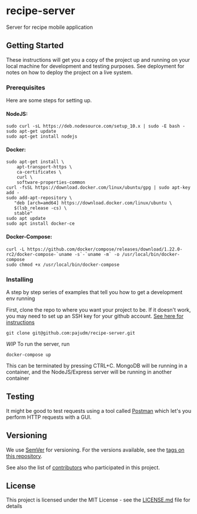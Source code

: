 # recipe-server
Server for recipe mobile application

## Getting Started

These instructions will get you a copy of the project up and running on your local machine for development and testing purposes. See deployment for notes on how to deploy the project on a live system.

### Prerequisites

Here are some steps for setting up.

#### NodeJS:
```
sudo curl -sL https://deb.nodesource.com/setup_10.x | sudo -E bash -
sudo apt-get update
sudo apt-get install nodejs
```
#### Docker: 
```
sudo apt-get install \
    apt-transport-https \
    ca-certificates \
    curl \
    software-properties-common
curl -fsSL https://download.docker.com/linux/ubuntu/gpg | sudo apt-key add -
sudo add-apt-repository \
   "deb [arch=amd64] https://download.docker.com/linux/ubuntu \
   $(lsb_release -cs) \
   stable"
sudo apt update
sudo apt install docker-ce
```

#### Docker-Compose:
```
curl -L https://github.com/docker/compose/releases/download/1.22.0-rc2/docker-compose-`uname -s`-`uname -m` -o /usr/local/bin/docker-compose
sudo chmod +x /usr/local/bin/docker-compose
```

### Installing

A step by step series of examples that tell you how to get a development env running

First, clone the repo to where you want your project to be. If it doesn't work, you may need to set up an SSH key for your github account. [See here for instructions](https://github.com/settings/keys)

```
git clone git@github.com:pajudm/recipe-server.git
```

*WIP* To run the server, run

```
docker-compose up
```
This can be terminated by pressing CTRL+C. MongoDB will be running in a container, and the NodeJS/Express server will be running in another container

## Testing
It might be good to test requests using a tool called [Postman](https://www.getpostman.com/) which let's you perform HTTP requests with a GUI.

<!-- ## Running the tests

Explain how to run the automated tests for this system

### Break down into end to end tests

Explain what these tests test and why

```
Give an example
```

### And coding style tests

Explain what these tests test and why

```
Give an example
```

## Deployment

Add additional notes about how to deploy this on a live system

## Built With

* [Dropwizard](http://www.dropwizard.io/1.0.2/docs/) - The web framework used
* [Maven](https://maven.apache.org/) - Dependency Management
* [ROME](https://rometools.github.io/rome/) - Used to generate RSS Feeds -->

<!-- ## Contributing

Please read [CONTRIBUTING.md](https://gist.github.com/PurpleBooth/b24679402957c63ec426) for details on our code of conduct, and the process for submitting pull requests to us. -->

## Versioning

We use [SemVer](http://semver.org/) for versioning. For the versions available, see the [tags on this repository](https://github.com/your/project/tags). 

<!-- ## Authors

* **Patrick Sison** - *Initial work* - [GitHub](https://github.com/PatrickSison)
* **Billie Thompson** - *Initial work* - [PurpleBooth](https://github.com/PurpleBooth)
* **Billie Thompson** - *Initial work* - [PurpleBooth](https://github.com/PurpleBooth) -->

See also the list of [contributors](https://github.com/pajudm/recipe-server/contributors) who participated in this project.

## License

This project is licensed under the MIT License - see the [LICENSE.md](LICENSE) file for details
